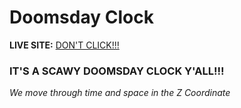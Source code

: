 # Doomsday Clock

**LIVE SITE:** [DON'T CLICK!!!](https://doomsday-clock.vercel.app/)

### IT'S A SCAWY DOOMSDAY CLOCK Y'ALL!!!
<i>We move through time and space in the Z Coordinate</i>
